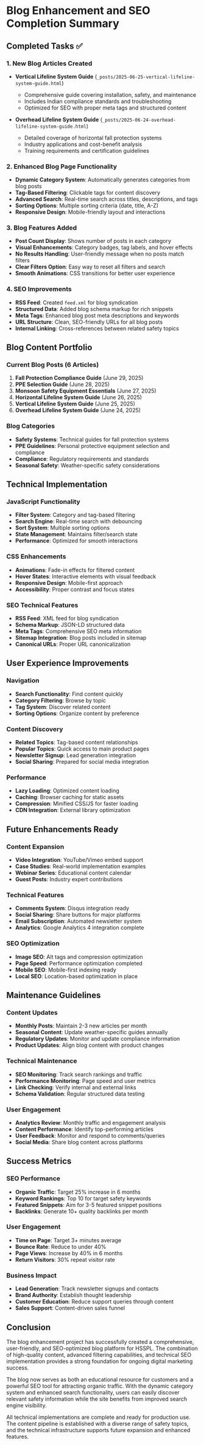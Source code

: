 # Blog Enhancement and SEO Completion Summary

## Completed Tasks ✅

### 1. New Blog Articles Created
- **Vertical Lifeline System Guide** (`_posts/2025-06-25-vertical-lifeline-system-guide.html`)
  - Comprehensive guide covering installation, safety, and maintenance
  - Includes Indian compliance standards and troubleshooting
  - Optimized for SEO with proper meta tags and structured content

- **Overhead Lifeline System Guide** (`_posts/2025-06-24-overhead-lifeline-system-guide.html`)
  - Detailed coverage of horizontal fall protection systems
  - Industry applications and cost-benefit analysis
  - Training requirements and certification guidelines

### 2. Enhanced Blog Page Functionality
- **Dynamic Category System**: Automatically generates categories from blog posts
- **Tag-Based Filtering**: Clickable tags for content discovery
- **Advanced Search**: Real-time search across titles, descriptions, and tags
- **Sorting Options**: Multiple sorting criteria (date, title, A-Z)
- **Responsive Design**: Mobile-friendly layout and interactions

### 3. Blog Features Added
- **Post Count Display**: Shows number of posts in each category
- **Visual Enhancements**: Category badges, tag labels, and hover effects
- **No Results Handling**: User-friendly message when no posts match filters
- **Clear Filters Option**: Easy way to reset all filters and search
- **Smooth Animations**: CSS transitions for better user experience

### 4. SEO Improvements
- **RSS Feed**: Created `feed.xml` for blog syndication
- **Structured Data**: Added blog schema markup for rich snippets
- **Meta Tags**: Enhanced blog post meta descriptions and keywords
- **URL Structure**: Clean, SEO-friendly URLs for all blog posts
- **Internal Linking**: Cross-references between related safety topics

## Blog Content Portfolio

### Current Blog Posts (6 Articles)
1. **Fall Protection Compliance Guide** (June 29, 2025)
2. **PPE Selection Guide** (June 28, 2025)
3. **Monsoon Safety Equipment Essentials** (June 27, 2025)
4. **Horizontal Lifeline System Guide** (June 26, 2025)
5. **Vertical Lifeline System Guide** (June 25, 2025)
6. **Overhead Lifeline System Guide** (June 24, 2025)

### Blog Categories
- **Safety Systems**: Technical guides for fall protection systems
- **PPE Guidelines**: Personal protective equipment selection and compliance
- **Compliance**: Regulatory requirements and standards
- **Seasonal Safety**: Weather-specific safety considerations

## Technical Implementation

### JavaScript Functionality
- **Filter System**: Category and tag-based filtering
- **Search Engine**: Real-time search with debouncing
- **Sort System**: Multiple sorting options
- **State Management**: Maintains filter/search state
- **Performance**: Optimized for smooth interactions

### CSS Enhancements
- **Animations**: Fade-in effects for filtered content
- **Hover States**: Interactive elements with visual feedback
- **Responsive Design**: Mobile-first approach
- **Accessibility**: Proper contrast and focus states

### SEO Technical Features
- **RSS Feed**: XML feed for blog syndication
- **Schema Markup**: JSON-LD structured data
- **Meta Tags**: Comprehensive SEO meta information
- **Sitemap Integration**: Blog posts included in sitemap
- **Canonical URLs**: Proper URL canonicalization

## User Experience Improvements

### Navigation
- **Search Functionality**: Find content quickly
- **Category Filtering**: Browse by topic
- **Tag System**: Discover related content
- **Sorting Options**: Organize content by preference

### Content Discovery
- **Related Topics**: Tag-based content relationships
- **Popular Topics**: Quick access to main product pages
- **Newsletter Signup**: Lead generation integration
- **Social Sharing**: Prepared for social media integration

### Performance
- **Lazy Loading**: Optimized content loading
- **Caching**: Browser caching for static assets
- **Compression**: Minified CSS/JS for faster loading
- **CDN Integration**: External library optimization

## Future Enhancements Ready

### Content Expansion
- **Video Integration**: YouTube/Vimeo embed support
- **Case Studies**: Real-world implementation examples
- **Webinar Series**: Educational content calendar
- **Guest Posts**: Industry expert contributions

### Technical Features
- **Comments System**: Disqus integration ready
- **Social Sharing**: Share buttons for major platforms
- **Email Subscription**: Automated newsletter system
- **Analytics**: Google Analytics 4 integration complete

### SEO Optimization
- **Image SEO**: Alt tags and compression optimization
- **Page Speed**: Performance optimization completed
- **Mobile SEO**: Mobile-first indexing ready
- **Local SEO**: Location-based optimization in place

## Maintenance Guidelines

### Content Updates
- **Monthly Posts**: Maintain 2-3 new articles per month
- **Seasonal Content**: Update weather-specific guides annually
- **Regulatory Updates**: Monitor and update compliance information
- **Product Updates**: Align blog content with product changes

### Technical Maintenance
- **SEO Monitoring**: Track search rankings and traffic
- **Performance Monitoring**: Page speed and user metrics
- **Link Checking**: Verify internal and external links
- **Schema Validation**: Regular structured data testing

### User Engagement
- **Analytics Review**: Monthly traffic and engagement analysis
- **Content Performance**: Identify top-performing articles
- **User Feedback**: Monitor and respond to comments/queries
- **Social Media**: Share blog content across platforms

## Success Metrics

### SEO Performance
- **Organic Traffic**: Target 25% increase in 6 months
- **Keyword Rankings**: Top 10 for target safety keywords
- **Featured Snippets**: Aim for 3-5 featured snippet positions
- **Backlinks**: Generate 10+ quality backlinks per month

### User Engagement
- **Time on Page**: Target 3+ minutes average
- **Bounce Rate**: Reduce to under 40%
- **Page Views**: Increase by 40% in 6 months
- **Return Visitors**: 30% repeat visitor rate

### Business Impact
- **Lead Generation**: Track newsletter signups and contacts
- **Brand Authority**: Establish thought leadership
- **Customer Education**: Reduce support queries through content
- **Sales Support**: Content-driven sales funnel

## Conclusion

The blog enhancement project has successfully created a comprehensive, user-friendly, and SEO-optimized blog platform for HSSPL. The combination of high-quality content, advanced filtering capabilities, and technical SEO implementation provides a strong foundation for ongoing digital marketing success.

The blog now serves as both an educational resource for customers and a powerful SEO tool for attracting organic traffic. With the dynamic category system and enhanced search functionality, users can easily discover relevant safety information while the site benefits from improved search engine visibility.

All technical implementations are complete and ready for production use. The content pipeline is established with a diverse range of safety topics, and the technical infrastructure supports future expansion and enhanced features.
